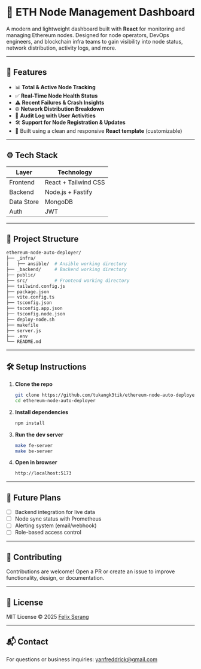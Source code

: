 # 🚀 ETH Node Management Dashboard

A modern and lightweight dashboard built with **React** for monitoring and managing Ethereum nodes. Designed for node operators, DevOps engineers, and blockchain infra teams to gain visibility into node status, network distribution, activity logs, and more.

---

## 🧩 Features

- 📊 **Total & Active Node Tracking**
- ✅ **Real-Time Node Health Status**
- ⚠️ **Recent Failures & Crash Insights**
- 🌐 **Network Distribution Breakdown**
- 🧾 **Audit Log with User Activities**
- 🛠️ **Support for Node Registration & Updates**
- 🎨 Built using a clean and responsive **React template** (customizable)

---

## ⚙️ Tech Stack

| Layer        | Technology           |
|--------------|----------------------|
| Frontend     | React + Tailwind CSS |
| Backend | Node.js + Fastify |
| Data Store | MongoDB |
| Auth | JWT |

---

## 📁 Project Structure

```bash
ethereum-node-auto-deployer/
├── _infra/
│   ├── ansible/  # Ansible working directory
├── _backend/     # Backend working directory
├── public/   
├── src/          # Frontend working directory 
├── tailwind.config.js
├── package.json
├── vite.config.ts
├── tsconfig.json
├── tsconfig.app.json
├── tsconfig.node.json
├── deploy-node.sh
├── makefile
├── server.js
├── .env
└── README.md
```

---

## 🛠️ Setup Instructions

1. **Clone the repo**
   ```bash
   git clone https://github.com/tukangk3tik/ethereum-node-auto-deployer.git
   cd ethereum-node-auto-deployer
   ```

2. **Install dependencies**
   ```bash
   npm install
   ```

3. **Run the dev server**
   ```bash
   make fe-server
   make be-server
   ```

4. **Open in browser**
   ```bash
   http://localhost:5173
   ```

---

## 🚧 Future Plans

- [ ] Backend integration for live data
- [ ] Node sync status with Prometheus
- [ ] Alerting system (email/webhook)
- [ ] Role-based access control

---

## 🙌 Contributing

Contributions are welcome! Open a PR or create an issue to improve functionality, design, or documentation.

---

## 📄 License

MIT License © 2025 [Felix Serang](https://github.com/tukangk3tik)

---

## 📬 Contact

For questions or business inquiries: [yanfreddrick@gmail.com](mailto:yanfreddrick@gmail.com)
